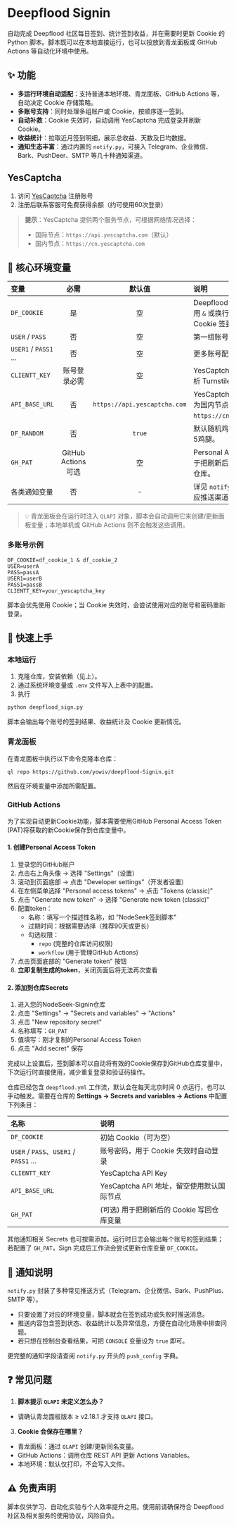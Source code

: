 # Deepflood Signin

自动完成 Deepflood 社区每日签到、统计签到收益，并在需要时更新 Cookie 的 Python 脚本。脚本既可以在本地直接运行，也可以投放到青龙面板或 GitHub Actions 等自动化环境中使用。

## ✨ 功能

- **多运行环境自动适配**：支持普通本地环境、青龙面板、GitHub Actions 等，自动决定 Cookie 存储策略。
- **多账号支持**：同时处理多组账户或 Cookie，按顺序逐一签到。
- **自动补救**：Cookie 失效时，自动调用 YesCaptcha 完成登录并刷新 Cookie。
- **收益统计**：拉取近月签到明细，展示总收益、天数及日均数据。
- **通知生态丰富**：通过内置的 `notify.py`，可接入 Telegram、企业微信、Bark、PushDeer、SMTP 等几十种通知渠道。

## YesCaptcha

1. 访问 [YesCaptcha](https://yescaptcha.com/i/k2Hy3Q) 注册账号
2. 注册后联系客服可免费获得余额（约可使用60次登录）

> **提示**：YesCaptcha 提供两个服务节点，可根据网络情况选择：
> - 国际节点：`https://api.yescaptcha.com`（默认）
> - 国内节点：`https://cn.yescaptcha.com`

## 🧩 核心环境变量

| 变量 | 必需 | 默认值 | 说明 |
| :-- | :--: | :--: | :-- |
| `DF_COOKIE` | 是 | 空 | Deepflood Cookie，多个账号用 `&` 或换行符分隔。仅依赖 Cookie 签到时必填。|
| `USER` / `PASS` | 否 | 空 | 第一组账号的用户名、密码。|
| `USER1` / `PASS1` ... | 否 | 空 | 更多账号配置，编号递增。|
| `CLIENTT_KEY` | 账号登录必需 | 空 | YesCaptcha API Key，用于解析 Turnstile 验证码。|
| `API_BASE_URL` | 否 | `https://api.yescaptcha.com` | YesCaptcha 接口地址，可改为国内节点 `https://cn.yescaptcha.com`。|
| `DF_RANDOM` | 否 | `true` | 默认随机鸡腿签到False是固定5鸡腿。|
| `GH_PAT` | GitHub Actions 可选 | 空 | Personal Access Token，用于把刷新后的 Cookie 回写到仓库。|
| 各类通知变量 | 否 | - | 详见 `notify.py`，按需设置对应推送渠道的环境变量。|

> 💡 青龙面板会在运行时注入 `QLAPI` 对象，脚本会自动调用它来创建/更新面板变量；本地单机或 GitHub Actions 则不会触发这些调用。

### 多账号示例

```env
DF_COOKIE=df_cookie_1 & df_cookie_2
USER=userA
PASS=passA
USER1=userB
PASS1=passB
CLIENTT_KEY=your_yescaptcha_key
```

脚本会优先使用 Cookie；当 Cookie 失效时，会尝试使用对应的账号和密码重新登录。

## 🚀 快速上手

### 本地运行

1. 克隆仓库，安装依赖（见上）。
2. 通过系统环境变量或 `.env` 文件写入上表中的配置。
3. 执行

  ```bash
  python deepflood_sign.py
  ```

脚本会输出每个账号的签到结果、收益统计及 Cookie 更新情况。

### 青龙面板

在青龙面板中执行以下命令克隆本仓库：

```bash
ql repo https://github.com/yowiv/deepflood-Signin.git
```

然后在环境变量中添加所需配置。

### GitHub Actions

为了实现自动更新Cookie功能，脚本需要使用GitHub Personal Access Token (PAT)将获取的新Cookie保存到仓库变量中。

#### 1. 创建Personal Access Token

1. 登录您的GitHub账户
2. 点击右上角头像 → 选择 "Settings"（设置）
3. 滚动到页面底部 → 点击 "Developer settings"（开发者设置）
4. 在左侧菜单选择 "Personal access tokens" → 点击 "Tokens (classic)"
5. 点击 "Generate new token" → 选择 "Generate new token (classic)"
6. 配置token：
   - 名称：填写一个描述性名称，如 "NodeSeek签到脚本"
   - 过期时间：根据需要选择（推荐90天或更长）
   - 勾选权限：
     - `repo` (完整的仓库访问权限)
     - `workflow` (用于管理GitHub Actions)
7. 点击页面底部的 "Generate token" 按钮
8. **立即复制生成的token**，关闭页面后将无法再次查看

#### 2. 添加到仓库Secrets

1. 进入您的NodeSeek-Signin仓库
2. 点击 "Settings" → "Secrets and variables" → "Actions"
3. 点击 "New repository secret"
4. 名称填写：`GH_PAT`
5. 值填写：刚才复制的Personal Access Token
6. 点击 "Add secret" 保存

完成以上设置后，签到脚本可以自动将有效的Cookie保存到GitHub仓库变量中，下次运行时直接使用，减少重复登录和验证码操作。

仓库已经包含 `deepflood.yml` 工作流，默认会在每天北京时间 0 点运行，也可以手动触发。需要在仓库的 **Settings → Secrets and variables → Actions** 中配置下列条目：

| 名称 | 说明 |
| :-- | :-- |
| `DF_COOKIE` | 初始 Cookie（可为空） |
| `USER` / `PASS`、`USER1` / `PASS1` ... | 账号密码，用于 Cookie 失效时自动登录 |
| `CLIENTT_KEY` | YesCaptcha API Key |
| `API_BASE_URL` | YesCaptcha API 地址，留空使用默认国际节点 |
| `GH_PAT` | (可选) 用于把刷新后的 Cookie 写回仓库变量 |

其他通知相关 Secrets 也可按需添加。运行时日志会输出每个账号的签到结果；若配置了 `GH_PAT`，Sign 完成后工作流会尝试更新仓库变量 `DF_COOKIE`。

## 🔔 通知说明

`notify.py` 封装了多种常见推送方式（Telegram、企业微信、Bark、PushPlus、SMTP 等）。

- 只要设置了对应的环境变量，脚本就会在签到成功或失败时推送消息。
- 推送内容包含签到状态、收益统计以及异常信息，方便在自动化场景中排查问题。
- 若只想在控制台查看结果，可把 `CONSOLE` 变量设为 `true` 即可。

更完整的通知字段请查阅 `notify.py` 开头的 `push_config` 字典。

## ❓ 常见问题

1. **脚本提示 `QLAPI` 未定义怎么办？**
  - 请确认青龙面板版本 ≥ v2.18.1 才支持 `QLAPI` 接口。

3. **Cookie 会保存在哪里？**
  - 青龙面板：通过 `QLAPI` 创建/更新同名变量。
  - GitHub Actions：调用仓库 REST API 更新 Actions Variables。
  - 本地环境：默认仅打印，不会写入文件。

## ⚠️ 免责声明


脚本仅供学习、自动化实验与个人效率提升之用。使用前请确保符合 Deepflood 社区及相关服务的使用协议，风险自负。


